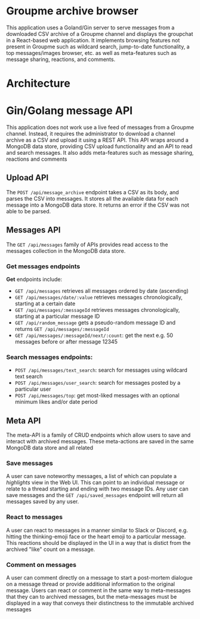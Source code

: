 # Groupme archive browser

This application uses a Goland/Gin server to serve messages from
a downloaded CSV archive of a Groupme channel and displays the groupchat
in a React-based web application. It implements browsing features not 
present in Groupme such as wildcard search, jump-to-date functionality,
a top messages/images browser, etc. as well as meta-features such as 
message sharing, reactions, and comments.

# Architecture

# Gin/Golang message API
This application does not work use a live feed of messages from a 
Groupme channel. Instead, it requires the administrator to download a 
channel archive as a CSV and upload it using a REST API. This API wraps 
around a MongoDB data store, providing CSV upload functionality and 
an API to read and search messages. It also adds meta-features such as
message sharing, reactions and comments

## Upload API
The `POST /api/message_archive` endpoint takes a CSV as its body, and parses the
CSV into messages. It stores all the available data for each message into a 
MongoDB data store. It returns an error if the CSV was not able to be parsed.

## Messages API
The `GET /api/messages` family of APIs provides read access to the messages 
collection in the MongoDB data store.

### Get messages endpoints
**Get** endpoints include:
 - `GET /api/messages` retrieves all messages ordered by date (ascending)
 - `GET /api/messages/date/:value` retrieves messages chronologically, starting at a certain date
 - `GET /api/messages/:messageId` retrieves messages chronologically, starting at a particular message ID
 - `GET /api/random_message` gets a pseudo-random message ID and returns `GET /api/messages/:messageId`
 - `GET /api/messages/:messageId/next/:count`: get the next e.g. 50 messages before or after message 12345

### Search messages endpoints:
 - `POST /api/messages/text_search`: search for messages using wildcard text search
 - `POST /api/messages/user_search`: search for messages posted by a particular user
 - `POST /api/messages/top`: get most-liked messages with an optional minimum likes and/or date period

## Meta API
The meta-API is a family of CRUD endpoints which allow users to save and interact with archived
messages. These meta-actions are saved in the same MongoDB data store and all related 

### Save messages
A user can save noteworthy messages, a list of which can populate a _highlights_ view in the Web 
UI. This can point to an individual message or relate to a thread starting and ending with two 
message IDs. Any user can save messages and the `GET /api/saved_messages` endpoint will return
all messages saved by any user.

### React to messages
A user can react to messages in a manner similar to Slack or Discord, e.g. hitting the thinking-emoji face
or the heart emoji to a particular message. This reactions should be displayed in the UI in a way that is
distict from the archived "like" count on a message.

### Comment on messages
A user can comment directly on a message to start a post-mortem dialogue on a message thread or provide
additional information to the original message. Users can react or comment in the same way to meta-messages
that they can to archived messages, but the meta-messages must be displayed in a way that conveys their 
distinctness to the immutable archived messages

